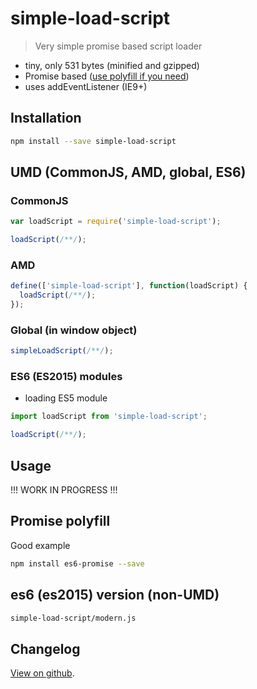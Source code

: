 # simple-load-script

> Very simple promise based script loader

* tiny, only 531 bytes (minified and gzipped)
* Promise based ([use polyfill if you need](http://caniuse.com/#feat=promises))
* uses addEventListener (IE9+)

## Installation

```bash
npm install --save simple-load-script
```

## UMD (CommonJS, AMD, global, ES6)

### CommonJS

```js
var loadScript = require('simple-load-script');

loadScript(/**/);
```

### AMD

```js
define(['simple-load-script'], function(loadScript) {
  loadScript(/**/);
});
```

### Global (in window object)

```js
simpleLoadScript(/**/);
```

### ES6 (ES2015) modules

* loading ES5 module

```js
import loadScript from 'simple-load-script';

loadScript(/**/);
```

## Usage

!!!
WORK IN PROGRESS
!!!

## Promise polyfill

Good example

```bash
npm install es6-promise --save
```

## es6 (es2015) version (non-UMD)

```bash
simple-load-script/modern.js
```

## Changelog

[View on github](https://github.com/tomek-f/simple-load-script/blob/master/changelog.md).
